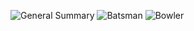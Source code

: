 ![General Summary](https://user-images.githubusercontent.com/119917885/206231491-863049cd-733f-4e0f-9826-3b0376d6dec9.png)
![Batsman](https://user-images.githubusercontent.com/119917885/206231507-88e92fe8-5954-43b7-b2d4-1c8dfc0bd3d8.png)
![Bowler](https://user-images.githubusercontent.com/119917885/206231517-a9f34645-c6f0-47bd-976b-4e2790e7c9a3.png)
